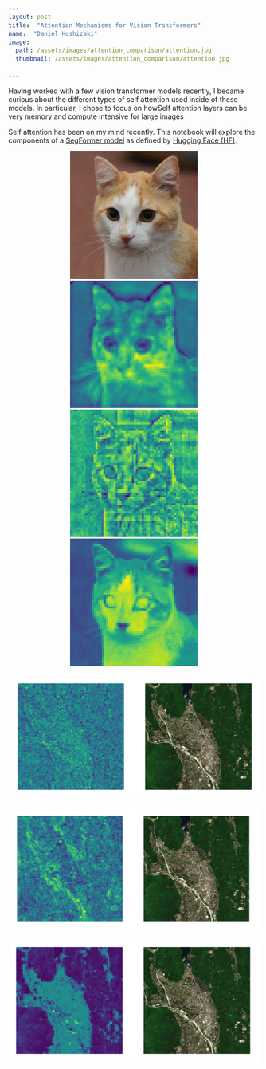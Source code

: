 ```yaml
---
layout: post
title:  "Attention Mechanisms for Vision Transformers"
name:  "Daniel Hoshizaki"
image:
  path: /assets/images/attention_comparison/attention.jpg
  thumbnail: /assets/images/attention_comparison/attention.jpg

---
```


Having worked with a few vision transformer models recently, I became curious about the different types of self attention used inside of these models. In particular, I chose to focus on howSelf attention layers can be very memory and compute intensive for large images

Self attention has been on my mind recently. This notebook will explore the components of a [SegFormer model](https://arxiv.org/pdf/2105.15203.pdf) as defined by [Hugging Face (HF)](https://huggingface.co/docs/transformers/model_doc/segformer).

<p align="center">
  <img src="/assets/images/attention_comparison/cat/cat.jpg" width="256" height="256" />
  <img src="/assets/images/attention_comparison/cat/seg.jpg" width="256" height="256" />
  <img src="/assets/images/attention_comparison/cat/swin.jpg" width="256" height="256" />
  <img src="/assets/images/attention_comparison/cat/deform.jpg" width="256" height="256" />
</p>

<p align="center">
  <img src="/assets/images/attention_comparison/satellite/seg.png" width="512"/>
</p>
<p align="center">
  <img src="/assets/images/attention_comparison/satellite/swin.png" width="512"/>
</p>
<p align="center">
  <img src="/assets/images/attention_comparison/satellite/def.png" width="512"/>
</p>